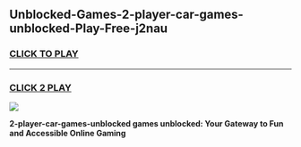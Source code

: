
## Unblocked-Games-2-player-car-games-unblocked-Play-Free-j2nau
<h3>
<a href="https://premium76.site?title=2-player-car-games-unblocked&ref=22A">CLICK TO PLAY</a></h3>
<hr>

<h3>
<a href="https://premium76.site?title=2-player-car-games-unblocked&ref=22A">CLICK 2 PLAY</a>
  
</h3>

<a href="https://premium76.site?title=2-player-car-games-unblocked&ref=22A"><img src="https://clearcache.store/games.png"></a>


**2-player-car-games-unblocked games unblocked: Your Gateway to Fun and Accessible Online Gaming**

